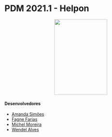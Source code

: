 # PDM 2021.1 - Helpon

<p align="center">
<img src="https://user-images.githubusercontent.com/57498887/134352674-9837ff29-10ff-44f7-8c46-cb517767be49.png" width="175" height="250">
</p>

#### Desenvolvedores
- [Amanda Simões](https://github.com/Amanda-Simoes)
- [Fagne Farias](https://github.com/FagneFarias)
- [Michel Moreira](https://github.com/mchlexe)
- [Wendel Alves](https://github.com/Wendel0894)
